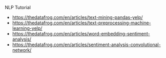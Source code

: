 NLP Tutorial
- https://thedatafrog.com/en/articles/text-mining-pandas-yelp/
- https://thedatafrog.com/en/articles/text-preprocessing-machine-learning-yelp/
- https://thedatafrog.com/en/articles/word-embedding-sentiment-analysis/
- https://thedatafrog.com/en/articles/sentiment-analysis-convolutional-network/
